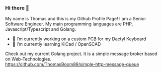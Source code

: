 ### Hi there 👋

My name is Thomas and this is my Github Profile Page!
I am a Senior Software Engineer. My main programming languages are PHP, Javascript/Typescript and Golang.

- 🔭 I’m currently working on a custom PCB for my Dactyl Keyboard
- 🌱 I’m currently learning KiCad / OpenSCAD

Check out my current Golang project. It is a simple message broker based on Web-Technologies.
\
https://github.com/ThomasBoom89/simple-http-message-queue

<!--
**ThomasBoom89/ThomasBoom89** is a ✨ _special_ ✨ repository because its `README.md` (this file) appears on your GitHub profile.

Here are some ideas to get you started:

- 🔭 I’m currently working on ...
- 🌱 I’m currently learning ...
- 👯 I’m looking to collaborate on ...
- 🤔 I’m looking for help with ...
- 💬 Ask me about ...
- 📫 How to reach me: ...
- 😄 Pronouns: ...
- ⚡ Fun fact: ...
-->
